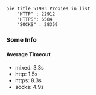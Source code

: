 
```mermaid
pie title 51993 Proxies in list
    "HTTP" : 22912
    "HTTPS": 6584
    "SOCKS" : 28359
```

### Some Info
#### Average Timeout

- mixed: 3.3s
- http: 1.5s
- https: 8.3s
- socks: 4.9s